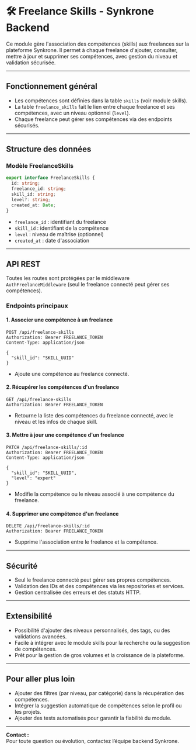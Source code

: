 # 🛠️ Freelance Skills - Synkrone Backend

Ce module gère l'association des compétences (skills) aux freelances sur la plateforme Synkrone. Il permet à chaque freelance d'ajouter, consulter, mettre à jour et supprimer ses compétences, avec gestion du niveau et validation sécurisée.

---

## Fonctionnement général

- Les compétences sont définies dans la table `skills` (voir module skills).
- La table `freelance_skills` fait le lien entre chaque freelance et ses compétences, avec un niveau optionnel (`level`).
- Chaque freelance peut gérer ses compétences via des endpoints sécurisés.

---

## Structure des données

### Modèle FreelanceSkills

```ts
export interface FreelanceSkills {
  id: string;
  freelance_id: string;
  skill_id: string;
  level?: string;
  created_at: Date;
}
```

- `freelance_id` : identifiant du freelance
- `skill_id` : identifiant de la compétence
- `level` : niveau de maîtrise (optionnel)
- `created_at` : date d'association

---

## API REST

Toutes les routes sont protégées par le middleware `AuthFreelanceMiddleware` (seul le freelance connecté peut gérer ses compétences).

### Endpoints principaux

#### 1. Associer une compétence à un freelance

```
POST /api/freelance-skills
Authorization: Bearer FREELANCE_TOKEN
Content-Type: application/json

{
  "skill_id": "SKILL_UUID"
}
```
- Ajoute une compétence au freelance connecté.

#### 2. Récupérer les compétences d'un freelance

```
GET /api/freelance-skills
Authorization: Bearer FREELANCE_TOKEN
```
- Retourne la liste des compétences du freelance connecté, avec le niveau et les infos de chaque skill.

#### 3. Mettre à jour une compétence d'un freelance

```
PATCH /api/freelance-skills/:id
Authorization: Bearer FREELANCE_TOKEN
Content-Type: application/json

{
  "skill_id": "SKILL_UUID",
  "level": "expert"
}
```
- Modifie la compétence ou le niveau associé à une compétence du freelance.

#### 4. Supprimer une compétence d'un freelance

```
DELETE /api/freelance-skills/:id
Authorization: Bearer FREELANCE_TOKEN
```
- Supprime l'association entre le freelance et la compétence.

---

## Sécurité

- Seul le freelance connecté peut gérer ses propres compétences.
- Validation des IDs et des compétences via les repositories et services.
- Gestion centralisée des erreurs et des statuts HTTP.

---

## Extensibilité

- Possibilité d'ajouter des niveaux personnalisés, des tags, ou des validations avancées.
- Facile à intégrer avec le module skills pour la recherche ou la suggestion de compétences.
- Prêt pour la gestion de gros volumes et la croissance de la plateforme.

---

## Pour aller plus loin

- Ajouter des filtres (par niveau, par catégorie) dans la récupération des compétences.
- Intégrer la suggestion automatique de compétences selon le profil ou les projets.
- Ajouter des tests automatisés pour garantir la fiabilité du module.

---

**Contact :**  
Pour toute question ou évolution, contactez l’équipe backend Synkrone.